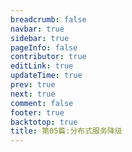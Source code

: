 ```yaml
---
breadcrumb: false
navbar: true
sidebar: true
pageInfo: false
contributor: true
editLink: true
updateTime: true
prev: true
next: true
comment: false
footer: true
backtotop: true
title: 第05篇:分布式服务降级
---
```

